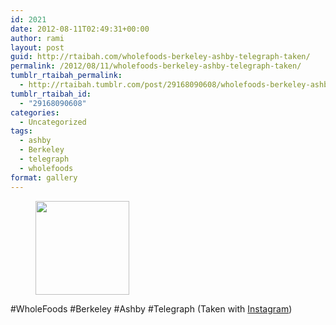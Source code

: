 ```yaml
---
id: 2021
date: 2012-08-11T02:49:31+00:00
author: rami
layout: post
guid: http://rtaibah.com/wholefoods-berkeley-ashby-telegraph-taken/
permalink: /2012/08/11/wholefoods-berkeley-ashby-telegraph-taken/
tumblr_rtaibah_permalink:
  - http://rtaibah.tumblr.com/post/29168090608/wholefoods-berkeley-ashby-telegraph-taken
tumblr_rtaibah_id:
  - "29168090608"
categories:
  - Uncategorized
tags:
  - ashby
  - Berkeley
  - telegraph
  - wholefoods
format: gallery
---
```

<div id='gallery-6' class='gallery galleryid-2021 gallery-columns-3 gallery-size-thumbnail'>
  <figure class='gallery-item'> 
  
  <div class='gallery-icon landscape'>
    <a href='http://139.59.20.41/2012/08/11/wholefoods-berkeley-ashby-telegraph-taken/attachment/2022/'><img width="150" height="150" src="http://139.59.20.41/wp-content/uploads/2012/08/tumblr_m8kl6kbsAk1qb4qlko1_1280-150x150.jpg" class="attachment-thumbnail size-thumbnail" alt="" srcset="http://139.59.20.41/wp-content/uploads/2012/08/tumblr_m8kl6kbsAk1qb4qlko1_1280-150x150.jpg 150w, http://139.59.20.41/wp-content/uploads/2012/08/tumblr_m8kl6kbsAk1qb4qlko1_1280-300x300.jpg 300w, http://139.59.20.41/wp-content/uploads/2012/08/tumblr_m8kl6kbsAk1qb4qlko1_1280-100x100.jpg 100w, http://139.59.20.41/wp-content/uploads/2012/08/tumblr_m8kl6kbsAk1qb4qlko1_1280.jpg 612w" sizes="100vw" /></a>
  </div></figure>
</div>

#WholeFoods #Berkeley #Ashby #Telegraph (Taken with [Instagram](http://instagram.com))